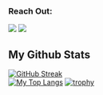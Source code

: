 <h3 align="left">Reach Out:</h3>
<p align="left">
  


   <a href="https://docs.google.com/document/d/1Q1Sl4sMPv6pIcQvm2gAHaoantFUPXX1i/edit?usp=sharing&ouid=116841148953174534163&rtpof=true&sd=true" target="blank"><img src="https://img.shields.io/badge/Resume-4285F4?style=for-the-badge&logo=google-cloud&logoColor=white" /></a>
  <a href="mailto:vincent@vtportfolio.net" target="blank"><img src="https://img.shields.io/badge/Gmail-D14836?style=for-the-badge&logo=gmail&logoColor=white" /></a>


## My Github Stats


[![GitHub Streak](https://github-readme-streak-stats.herokuapp.com?user=cobalt88&theme=tokyonight&date_format=M%20j%5B%2C%20Y%5D)](https://git.io/streak-stats)  
[![My Top Langs](https://github-readme-stats.vercel.app/api/top-langs/?username=cobalt88&langs_count=8&theme=tokyonight&layout=compact)](https://github.com/cobalt88)
[![trophy](https://github-profile-trophy.vercel.app/?username=cobalt88&theme=tokyonight)](https://github.com/cobalt88/github-profile-trophy)

